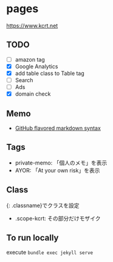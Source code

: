 # pages

<https://www.kcrt.net>

## TODO

- [ ] amazon tag
- [x] Google Analytics
- [x] add table class to Table tag
- [ ] Search
- [ ] Ads
- [x] domain check

## Memo

- [GitHub flavored markdown syntax](https://docs.github.com/en/get-started/writing-on-github/getting-started-with-writing-and-formatting-on-github/basic-writing-and-formatting-syntax)

## Tags

- private-memo: 「個人のメモ」を表示
- AYOR: 「At your own risk」を表示

## Class

{: .classname}でクラスを設定

- .scope-kcrt: その部分だけモザイク

## To run locally

execute `bundle exec jekyll serve`
